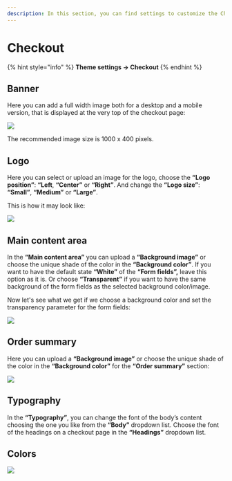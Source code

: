 ```yaml
---
description: In this section, you can find settings to customize the Checkout page.
---
```


# Checkout

{% hint style="info" %}
**Theme settings -> Checkout**
{% endhint %}

## Banner

&#x20;Here you can add a full width image both for a desktop and a mobile version, that is displayed at the very top of the checkout page:

![](<../.gitbook/assets/Screenshot\_1 (8).png>)

&#x20;The recommended image size is 1000 x 400 pixels.&#x20;

## Logo

&#x20; Here you can select or upload an image for the logo, choose the **“Logo position”**: **“Left**, **“Center”** or **“Right”**. And change the **“Logo size”**: **“Small”**, **“Medium”** or **“Large”**.

&#x20; This is how it may look like:

![](<../.gitbook/assets/Screenshot\_2 (10).png>)

## Main content area

&#x20;In the **“Main content area”** you can upload a **“Background image”** or choose the unique shade of the color in the **“Background color”**. If you want to have the default state **“White”** of the **“Form fields”,** leave this option as it is. Or choose **“Transparent”** if you want to have the same background of the form fields as the selected background color/image.

&#x20; Now let's see what we get if we choose a background color and set the transparency parameter for the form fields:

![](<../.gitbook/assets/Screenshot\_3 (11).png>)

## Order summary

&#x20; Here you can upload a **“Background image”** or choose the unique shade of the color in the **“Background color”** for the **“Order summary”** section:

![](<../.gitbook/assets/Screenshot\_4 (9).png>)

## Typography

&#x20; In the **“Typography”**, you can change the font of the body’s content choosing the one you like from the **“Body”** dropdown list. Choose the font of the headings on a checkout page in the **“Headings”** dropdown list.&#x20;

## Colors

![](<../.gitbook/assets/Screenshot\_5 (11).png>)
